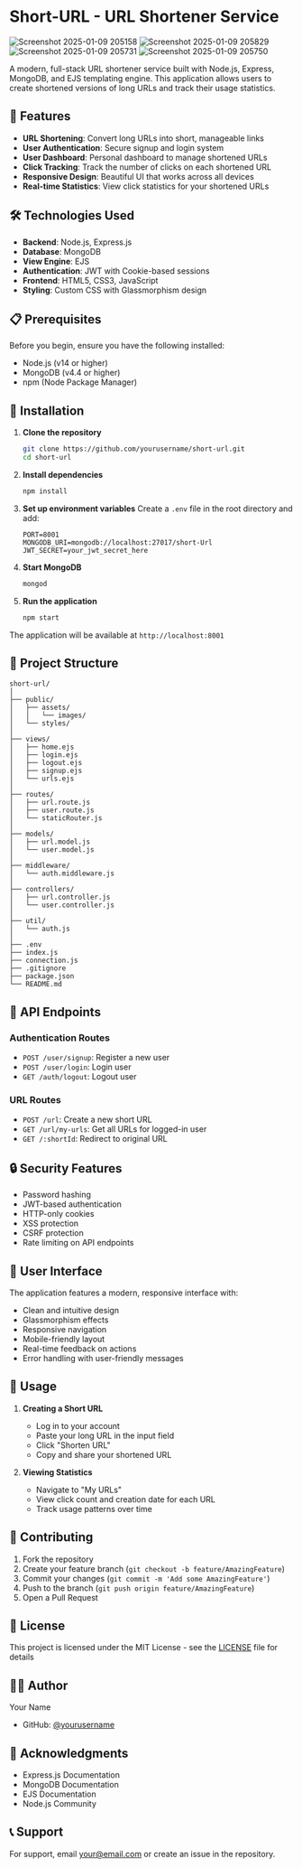 # Short-URL - URL Shortener Service
![Screenshot 2025-01-09 205158](https://github.com/user-attachments/assets/26a55415-e19b-4e90-a2a5-c2c5d43faae1)
![Screenshot 2025-01-09 205829](https://github.com/user-attachments/assets/1ce3343a-5118-4dff-aa7f-db6b5397ea8d)
![Screenshot 2025-01-09 205731](https://github.com/user-attachments/assets/ade59f6f-f5cf-4ca0-93ed-efb6a1a47e59)
![Screenshot 2025-01-09 205750](https://github.com/user-attachments/assets/1f0e5627-d662-42af-a59d-afea90fae5ff)


A modern, full-stack URL shortener service built with Node.js, Express, MongoDB, and EJS templating engine. This application allows users to create shortened versions of long URLs and track their usage statistics.

## 🚀 Features

- **URL Shortening**: Convert long URLs into short, manageable links
- **User Authentication**: Secure signup and login system
- **User Dashboard**: Personal dashboard to manage shortened URLs
- **Click Tracking**: Track the number of clicks on each shortened URL
- **Responsive Design**: Beautiful UI that works across all devices
- **Real-time Statistics**: View click statistics for your shortened URLs

## 🛠️ Technologies Used

- **Backend**: Node.js, Express.js
- **Database**: MongoDB
- **View Engine**: EJS
- **Authentication**: JWT with Cookie-based sessions
- **Frontend**: HTML5, CSS3, JavaScript
- **Styling**: Custom CSS with Glassmorphism design

## 📋 Prerequisites

Before you begin, ensure you have the following installed:
- Node.js (v14 or higher)
- MongoDB (v4.4 or higher)
- npm (Node Package Manager)

## 🔧 Installation

1. **Clone the repository**
   ```bash
   git clone https://github.com/yourusername/short-url.git
   cd short-url
   ```

2. **Install dependencies**
   ```bash
   npm install
   ```

3. **Set up environment variables**
   Create a `.env` file in the root directory and add:
   ```env
   PORT=8001
   MONGODB_URI=mongodb://localhost:27017/short-Url
   JWT_SECRET=your_jwt_secret_here
   ```

4. **Start MongoDB**
   ```bash
   mongod
   ```

5. **Run the application**
   ```bash
   npm start
   ```

The application will be available at `http://localhost:8001`

## 📁 Project Structure

```
short-url/
│
├── public/
│   ├── assets/
│   │   └── images/
│   └── styles/
│
├── views/
│   ├── home.ejs
│   ├── login.ejs
│   ├── logout.ejs
│   ├── signup.ejs
│   └── urls.ejs
│
├── routes/
│   ├── url.route.js
│   ├── user.route.js
│   └── staticRouter.js
│
├── models/
│   ├── url.model.js
│   └── user.model.js
│
├── middleware/
│   └── auth.middleware.js
│
├── controllers/
│   ├── url.controller.js
│   └── user.controller.js
│
├── util/
│   └── auth.js
│
├── .env
├── index.js
├── connection.js
├── .gitignore
├── package.json
└── README.md
```

## 🔐 API Endpoints

### Authentication Routes
- `POST /user/signup`: Register a new user
- `POST /user/login`: Login user
- `GET /auth/logout`: Logout user

### URL Routes
- `POST /url`: Create a new short URL
- `GET /url/my-urls`: Get all URLs for logged-in user
- `GET /:shortId`: Redirect to original URL

## 🔒 Security Features

- Password hashing
- JWT-based authentication
- HTTP-only cookies
- XSS protection
- CSRF protection
- Rate limiting on API endpoints

## 📱 User Interface

The application features a modern, responsive interface with:
- Clean and intuitive design
- Glassmorphism effects
- Responsive navigation
- Mobile-friendly layout
- Real-time feedback on actions
- Error handling with user-friendly messages

## 🚦 Usage

1. **Creating a Short URL**
   - Log in to your account
   - Paste your long URL in the input field
   - Click "Shorten URL"
   - Copy and share your shortened URL

2. **Viewing Statistics**
   - Navigate to "My URLs"
   - View click count and creation date for each URL
   - Track usage patterns over time

## 🤝 Contributing

1. Fork the repository
2. Create your feature branch (`git checkout -b feature/AmazingFeature`)
3. Commit your changes (`git commit -m 'Add some AmazingFeature'`)
4. Push to the branch (`git push origin feature/AmazingFeature`)
5. Open a Pull Request

## 📄 License

This project is licensed under the MIT License - see the [LICENSE](LICENSE) file for details

## 👨‍💻 Author

Your Name
- GitHub: [@yourusername](https://github.com/sahilsky-ai)


## 🙏 Acknowledgments

- Express.js Documentation
- MongoDB Documentation
- EJS Documentation
- Node.js Community

## 📞 Support

For support, email your@email.com or create an issue in the repository.
